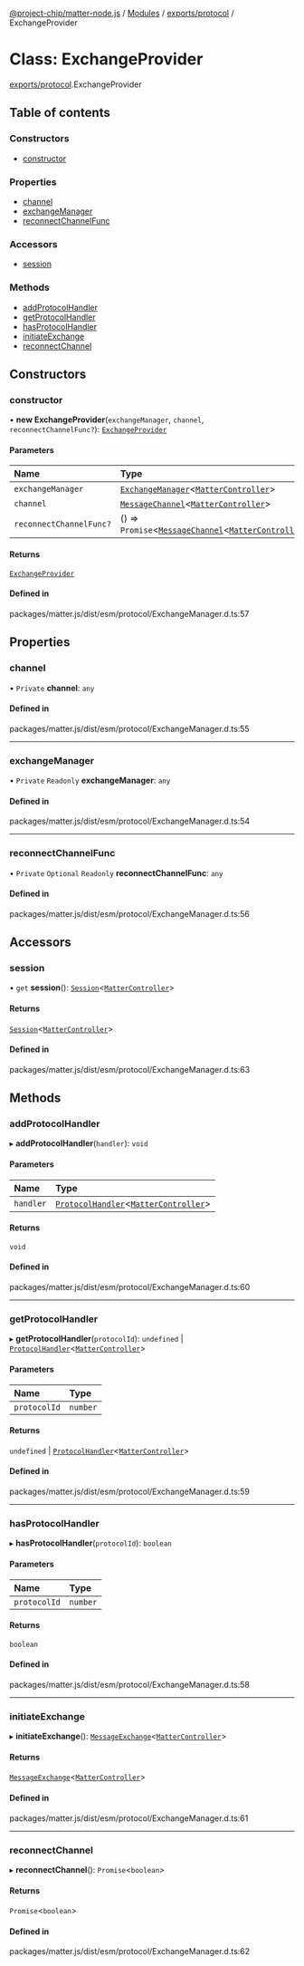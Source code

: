 [@project-chip/matter-node.js](../README.md) / [Modules](../modules.md) / [exports/protocol](../modules/exports_protocol.md) / ExchangeProvider

# Class: ExchangeProvider

[exports/protocol](../modules/exports_protocol.md).ExchangeProvider

## Table of contents

### Constructors

- [constructor](exports_protocol.ExchangeProvider.md#constructor)

### Properties

- [channel](exports_protocol.ExchangeProvider.md#channel)
- [exchangeManager](exports_protocol.ExchangeProvider.md#exchangemanager)
- [reconnectChannelFunc](exports_protocol.ExchangeProvider.md#reconnectchannelfunc)

### Accessors

- [session](exports_protocol.ExchangeProvider.md#session)

### Methods

- [addProtocolHandler](exports_protocol.ExchangeProvider.md#addprotocolhandler)
- [getProtocolHandler](exports_protocol.ExchangeProvider.md#getprotocolhandler)
- [hasProtocolHandler](exports_protocol.ExchangeProvider.md#hasprotocolhandler)
- [initiateExchange](exports_protocol.ExchangeProvider.md#initiateexchange)
- [reconnectChannel](exports_protocol.ExchangeProvider.md#reconnectchannel)

## Constructors

### constructor

• **new ExchangeProvider**(`exchangeManager`, `channel`, `reconnectChannelFunc?`): [`ExchangeProvider`](exports_protocol.ExchangeProvider.md)

#### Parameters

| Name | Type |
| :------ | :------ |
| `exchangeManager` | [`ExchangeManager`](exports_protocol.ExchangeManager.md)\<[`MatterController`](export._internal_.MatterController.md)\> |
| `channel` | [`MessageChannel`](exports_protocol.MessageChannel.md)\<[`MatterController`](export._internal_.MatterController.md)\> |
| `reconnectChannelFunc?` | () => `Promise`\<[`MessageChannel`](exports_protocol.MessageChannel.md)\<[`MatterController`](export._internal_.MatterController.md)\>\> |

#### Returns

[`ExchangeProvider`](exports_protocol.ExchangeProvider.md)

#### Defined in

packages/matter.js/dist/esm/protocol/ExchangeManager.d.ts:57

## Properties

### channel

• `Private` **channel**: `any`

#### Defined in

packages/matter.js/dist/esm/protocol/ExchangeManager.d.ts:55

___

### exchangeManager

• `Private` `Readonly` **exchangeManager**: `any`

#### Defined in

packages/matter.js/dist/esm/protocol/ExchangeManager.d.ts:54

___

### reconnectChannelFunc

• `Private` `Optional` `Readonly` **reconnectChannelFunc**: `any`

#### Defined in

packages/matter.js/dist/esm/protocol/ExchangeManager.d.ts:56

## Accessors

### session

• `get` **session**(): [`Session`](exports_session.Session.md)\<[`MatterController`](export._internal_.MatterController.md)\>

#### Returns

[`Session`](exports_session.Session.md)\<[`MatterController`](export._internal_.MatterController.md)\>

#### Defined in

packages/matter.js/dist/esm/protocol/ExchangeManager.d.ts:63

## Methods

### addProtocolHandler

▸ **addProtocolHandler**(`handler`): `void`

#### Parameters

| Name | Type |
| :------ | :------ |
| `handler` | [`ProtocolHandler`](../interfaces/exports_protocol.ProtocolHandler.md)\<[`MatterController`](export._internal_.MatterController.md)\> |

#### Returns

`void`

#### Defined in

packages/matter.js/dist/esm/protocol/ExchangeManager.d.ts:60

___

### getProtocolHandler

▸ **getProtocolHandler**(`protocolId`): `undefined` \| [`ProtocolHandler`](../interfaces/exports_protocol.ProtocolHandler.md)\<[`MatterController`](export._internal_.MatterController.md)\>

#### Parameters

| Name | Type |
| :------ | :------ |
| `protocolId` | `number` |

#### Returns

`undefined` \| [`ProtocolHandler`](../interfaces/exports_protocol.ProtocolHandler.md)\<[`MatterController`](export._internal_.MatterController.md)\>

#### Defined in

packages/matter.js/dist/esm/protocol/ExchangeManager.d.ts:59

___

### hasProtocolHandler

▸ **hasProtocolHandler**(`protocolId`): `boolean`

#### Parameters

| Name | Type |
| :------ | :------ |
| `protocolId` | `number` |

#### Returns

`boolean`

#### Defined in

packages/matter.js/dist/esm/protocol/ExchangeManager.d.ts:58

___

### initiateExchange

▸ **initiateExchange**(): [`MessageExchange`](exports_protocol.MessageExchange.md)\<[`MatterController`](export._internal_.MatterController.md)\>

#### Returns

[`MessageExchange`](exports_protocol.MessageExchange.md)\<[`MatterController`](export._internal_.MatterController.md)\>

#### Defined in

packages/matter.js/dist/esm/protocol/ExchangeManager.d.ts:61

___

### reconnectChannel

▸ **reconnectChannel**(): `Promise`\<`boolean`\>

#### Returns

`Promise`\<`boolean`\>

#### Defined in

packages/matter.js/dist/esm/protocol/ExchangeManager.d.ts:62
